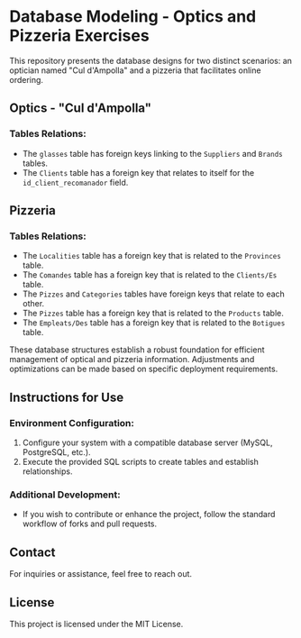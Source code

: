 # Database Modeling - Optics and Pizzeria Exercises

This repository presents the database designs for two distinct scenarios: an optician named "Cul d'Ampolla" and a pizzeria that facilitates online ordering.

## Optics - "Cul d'Ampolla"

### Tables Relations:
- The `glasses` table has foreign keys linking to the `Suppliers` and `Brands` tables.
- The `Clients` table has a foreign key that relates to itself for the `id_client_recomanador` field.

## Pizzeria

### Tables Relations:
- The `Localities` table has a foreign key that is related to the `Provinces` table.
- The `Comandes` table has a foreign key that is related to the `Clients/Es` table.
- The `Pizzes` and `Categories` tables have foreign keys that relate to each other.
- The `Pizzes` table has a foreign key that is related to the `Products` table.
- The `Empleats/Des` table has a foreign key that is related to the `Botigues` table.

These database structures establish a robust foundation for efficient management of optical and pizzeria information. Adjustments and optimizations can be made based on specific deployment requirements.

## Instructions for Use

### Environment Configuration:
1. Configure your system with a compatible database server (MySQL, PostgreSQL, etc.).
2. Execute the provided SQL scripts to create tables and establish relationships.

### Additional Development:
- If you wish to contribute or enhance the project, follow the standard workflow of forks and pull requests.

## Contact

For inquiries or assistance, feel free to reach out.

## License

This project is licensed under the MIT License.
